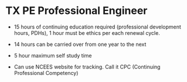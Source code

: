 # TX PE Professional Engineer

- 15 hours of continuing education required (professional development hours, PDHs), 1 hour must be ethics per
  each renewal cycle.

- 14 hours can be carried over from one year to the next
- 5 hour maximum self study time

- Can use NCEES website for tracking. Call it CPC (Continuing
  Professional Competency)

